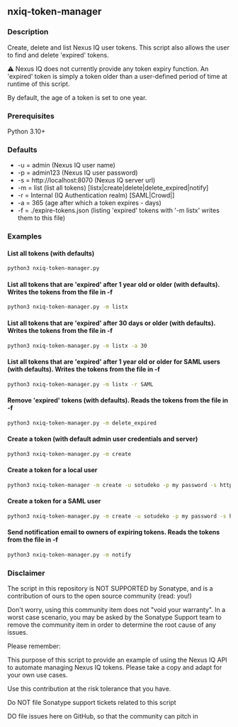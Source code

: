 ## nxiq-token-manager

### Description

Create, delete and list Nexus IQ user tokens. 
This script also allows the user to find and delete 'expired' tokens.

&#9888; Nexus IQ does not currently provide any token expiry function.
An 'expired' token is simply a token older than a user-defined period of time at runtime of this script.

By default, the age of a token is set to one year.

### Prerequisites

Python 3.10+

### Defaults

- -u = admin (Nexus IQ user name)
- -p = admin123 (Nexus IQ user password)
- -s = http://localhost:8070 (Nexus IQ server url)
- -m = list (list all tokens) [listx|create|delete|delete_expired|notify]
- -r = Internal (IQ Authentication realm) [SAML|Crowd|<LDAP Server Id>]
- -a = 365 (age after which a token expires - days)
- -f = ./expire-tokens.json (listing 'expired' tokens with '-m listx' writes them to this file)

### Examples

#### List all tokens (with defaults)
```bash
python3 nxiq-token-manager.py
````
#### List all tokens that are 'expired' after 1 year old or older (with defaults). Writes the tokens from the file in -f
```bash
python3 nxiq-token-manager.py -m listx
```
#### List all tokens that are 'expired' after 30 days or older (with defaults). Writes the tokens from the file in -f
```bash
python3 nxiq-token-manager.py -m listx -a 30
```
#### List all tokens that are 'expired' after 1 year old or older for SAML users (with defaults). Writes the tokens from the file in -f
```bash
python3 nxiq-token-manager.py -m listx -r SAML
```
#### Remove 'expired' tokens (with defaults). Reads the tokens from the file in -f
```bash
python3 nxiq-token-manager.py -m delete_expired 
```
#### Create a token (with default admin user credentials and server)
```bash
python3 nxiq-token-manager.py -m create
```
#### Create a token for a local user
```bash
python3 nxiq-token-manager -m create -u sotudeko -p my password -s http://iqserver:8070
```
#### Create a token for a SAML user
```bash
python3 nxiq-token-manager.py -m create -u sotudeko -p my password -s http://iqserver:8070 -r SAML
```
#### Send notification email to owners of expiring tokens. Reads the tokens from the file in -f
```bash
python3 nxiq-token-manager.py -m notify 
```


### Disclaimer

The script in this repository is NOT SUPPORTED by Sonatype, and is a contribution of ours to the open source community (read: you!)

Don't worry, using this community item does not "void your warranty". In a worst case scenario, you may be asked by the Sonatype Support team to remove the community item in order to determine the root cause of any issues.

Please remember:

This purpose of this script to provide an example of using the Nexus IQ API to automate managing Nexus IQ tokens.
Please take a copy and adapt for your own use cases.

Use this contribution at the risk tolerance that you have.

Do NOT file Sonatype support tickets related to this script

DO file issues here on GitHub, so that the community can pitch in




